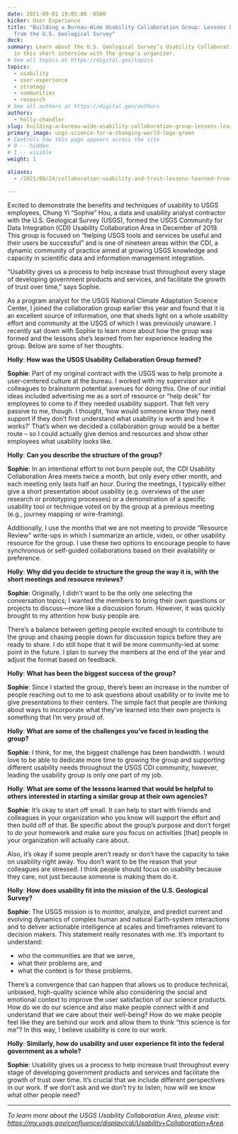 ```yaml
---
date: 2021-09-01 19:05:00 -0500
kicker: User Experience
title: "Building a Bureau-Wide Usability Collaboration Group: Lessons Learned
  from the U.S. Geological Survey"
deck: 
summary: Learn about the U.S. Geological Survey’s Usability Collaboration Area
  in this short interview with the group's organizer.
# See all topics at https://digital.gov/topics
topics:
  - usability
  - user-experience
  - strategy
  - communities
  - research
# See all authors at https://digital.gov/authors
authors:
  - holly-chandler
slug: building-a-bureau-wide-usability-collaboration-group-lessons-learned-from-the-u-s-geological-survey
primary_image: usgs-science-for-a-changing-world-logo-green
# Controls how this page appears across the site
# 0 -- hidden
# 1 -- visible
weight: 1

aliases:
  - /2021/08/24/collaboration-usability-and-trust-lessons-learned-from-a-bureau-wide-usability-group/

---
```


Excited to demonstrate the benefits and techniques of usability to USGS employees, Chung Yi “Sophie” Hou, a data and usability analyst contractor with the U.S. Geological Survey (USGS), formed the USGS Community for Data Integration (CDI) Usability Collaboration Area in December of 2019. This group is focused on “helping USGS tools and services be useful and their users be successful” and is one of nineteen areas within the CDI, a dynamic community of practice aimed at growing USGS knowledge and capacity in scientific data and information management integration.

“Usability gives us a process to help increase trust throughout every stage of developing government products and services, and facilitate the growth of trust over time,” says Sophie.

As a program analyst for the USGS National Climate Adaptation Science Center, I joined the collaboration group earlier this year and found that it is an excellent source of information, one that sheds light on a whole usability effort and community at the USGS of which I was previously unaware. I recently sat down with Sophie to learn more about how the group was formed and the lessons she’s learned from her experience leading the group. Below are some of her thoughts.

**Holly**: **How was the USGS Usability Collaboration Group formed?**

**Sophie**: Part of my original contract with the USGS was to help promote a user-centered culture at the bureau. I worked with my supervisor and colleagues to brainstorm potential avenues for doing this. One of our initial ideas included advertising me as a sort of resource or “help desk” for employees to come to if they needed usability support. That felt very passive to me, though. I thought, ‘how would someone know they need support if they don’t first understand what usability is worth and how it works?’ That’s when we decided a collaboration group would be a better route – so I could actually give demos and resources and show other employees what usability looks like.

**Holly**: **Can you describe the structure of the group?**

**Sophie**: In an intentional effort to not burn people out, the CDI Usability Collaboration Area meets twice a month, but only every other month, and each meeting only lasts half an hour. During the meetings, I typically either give a short presentation about usability (e.g. overviews of the user research or prototyping processes) or a demonstration of a specific usability tool or technique voted on by the group at a previous meeting (e.g., journey mapping or wire-framing). 

Additionally, I use the months that we are not meeting to provide “Resource Review” write-ups in which I summarize an article, video, or other usability resource for the group. I use these two options to encourage people to have synchronous or self-guided collaborations based on their availability or preference.

**Holly**: **Why did you decide to structure the group the way it is, with the short meetings and resource reviews?**

**Sophie**: Originally, I didn’t want to be the only one selecting the conversation topics; I wanted the members to bring their own questions or projects to discuss—more like a discussion forum. However, it was quickly brought to my attention how busy people are. 

There’s a balance between getting people excited enough to contribute to the group and chasing people down for discussion topics before they are ready to share. I do still hope that it will be more community-led at some point in the future. I plan to survey the members at the end of the year and adjust the format based on feedback.

**Holly**: **What has been the biggest success of the group?**

**Sophie**: Since I started the group, there’s been an increase in the number of people reaching out to me to ask questions about usability or to invite me to give presentations to their centers. The simple fact that people are thinking about ways to incorporate what they’ve learned into their own projects is something that I’m very proud of.

**Holly**: **What are some of the challenges you’ve faced in leading the group?**

**Sophie**: I think, for me, the biggest challenge has been bandwidth. I would love to be able to dedicate more time to growing the group and supporting different usability needs throughout the USGS CDI community, however, leading the usability group is only one part of my job.

**Holly**: **What are some of the lessons learned that would be helpful to others interested in starting a similar group at their own agencies?**

**Sophie**: It’s okay to start off small. It can help to start with friends and colleagues in your organization who you know will support the effort and then build off of that. Be specific about the group’s purpose and don’t forget to do your homework and make sure you focus on activities \[that] people in your organization will actually care about. 

Also, it’s okay if some people aren’t ready or don’t have the capacity to take on usability right away. You don’t want to be the reason that your colleagues are stressed. I think people should focus on usability because they care, not just because someone is making them do it.

**Holly**: **How does usability fit into the mission of the U.S. Geological Survey?**

**Sophie**: The USGS mission is to monitor, analyze, and predict current and evolving dynamics of complex human and natural Earth-system interactions and to deliver actionable intelligence at scales and timeframes relevant to decision makers. This statement really resonates with me. It’s important to understand:

* who the communities are that we serve, 
* what their problems are, and 
* what the context is for these problems. 

There’s a convergence that can happen that allows us to produce technical, unbiased, high-quality science while also considering the social and emotional context to improve the user satisfaction of our science products. How do we do our science and also make people connect with it and understand that we care about their well-being? How do we make people feel like they are behind our work and allow them to think “this science is for me”? In this way, I believe usability is core to our work.

**Holly**: **Similarly, how do usability and user experience fit into the federal government as a whole?**

**Sophie**: Usability gives us a process to help increase trust throughout every stage of developing government products and services and facilitate the growth of trust over time. It’s crucial that we include different perspectives in our work. If we don’t ask and we don’t try to listen, how will we know what other people need?

***

*To learn more about the USGS Usability Collaboration Area, please visit: <https://my.usgs.gov/confluence/display/cdi/Usability+Collaboration+Area>.*
